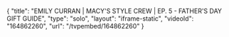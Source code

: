 {
    "title": "EMILY CURRAN | MACY'S STYLE CREW | EP. 5 - FATHER'S DAY GIFT GUIDE",
    "type": "solo",
    "layout": "iframe-static",
    "videoId": "164862260",
    "url": "\/tvpembed\/164862260"
}